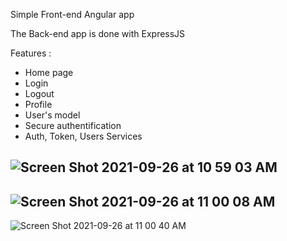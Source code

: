 Simple Front-end Angular app

The Back-end app is done with ExpressJS

Features : 
- Home page
- Login
- Logout
- Profile
- User's model
- Secure authentification
- Auth, Token, Users Services


![Screen Shot 2021-09-26 at 10 59 03 AM](https://user-images.githubusercontent.com/56988960/134814128-fa5b775e-d1af-4708-90da-c4ffc2f766a1.png)
---
![Screen Shot 2021-09-26 at 11 00 08 AM](https://user-images.githubusercontent.com/56988960/134814125-65b350ba-cdf4-4d85-b10d-0f5db4206fe9.png)
---
![Screen Shot 2021-09-26 at 11 00 40 AM](https://user-images.githubusercontent.com/56988960/134814123-af2b188f-b506-400c-9327-6204bec53862.png)
